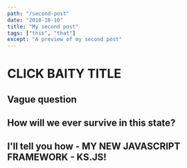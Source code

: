 ```yaml
---
path: "/second-post"
date: "2018-10-10"
title: "My second post"
tags: ["this", "that"]
except: "A preview of my second post"
---
```

# CLICK BAITY TITLE

## Vague question

## How will we ever survive in this state?

## I'll tell you how - MY NEW JAVASCRIPT FRAMEWORK - KS.JS!